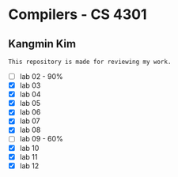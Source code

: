 # Compilers - CS 4301

## Kangmin Kim

```
This repository is made for reviewing my work.
```
- [ ] lab 02 - 90%
- [x] lab 03
- [x] lab 04
- [x] lab 05
- [x] lab 06
- [x] lab 07
- [x] lab 08
- [ ] lab 09 - 60%
- [x] lab 10
- [x] lab 11
- [x] lab 12
